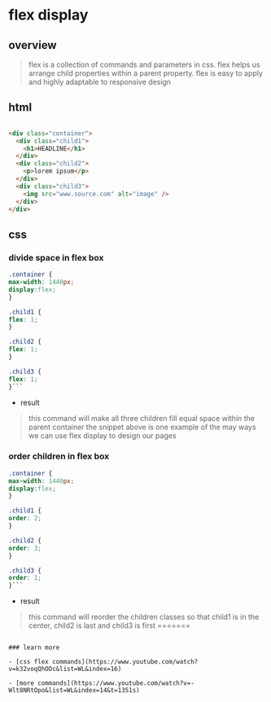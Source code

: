 # flex display

## overview

> flex is a collection of commands and parameters in css. flex helps us arrange
> child properties within a parent property. flex is easy to apply and highly
> adaptable to responsive design

## html

````html

<div class="container">
  <div class="child1">
    <h1>HEADLINE</h1>
  </div>
  <div class="child2">
    <p>lorem ipsum</p>
  </div>
  <div class="child3">
    <img src="www.source.com" alt="image" />
  </div>
</div>
````


## css

### divide space in flex box

````css
.container {
max-width: 1440px;
display:flex;
}

.child1 {
flex: 1;
}

.child2 {
flex: 1;
}

.child3 {
flex: 1;
}```

````

- result

> this command will make all three children fill equal space within the parent
> container the snippet above is one example of the may ways we can use flex
> display to design our pages

### order children in flex box

````css
.container {
max-width: 1440px;
display:flex;
}

.child1 {
order: 2;
}

.child2 {
order: 3;
}

.child3 {
order: 1;
}```

````

- result

> this command will reorder the children classes so that child1 is in the
> center, child2 is last and child3 is first
=======
```

### learn more

- [css flex commands](https://www.youtube.com/watch?v=k32voqQhODc&list=WL&index=16)

- [more commands](https://www.youtube.com/watch?v=-Wlt8NRtOpo&list=WL&index=14&t=1351s)

